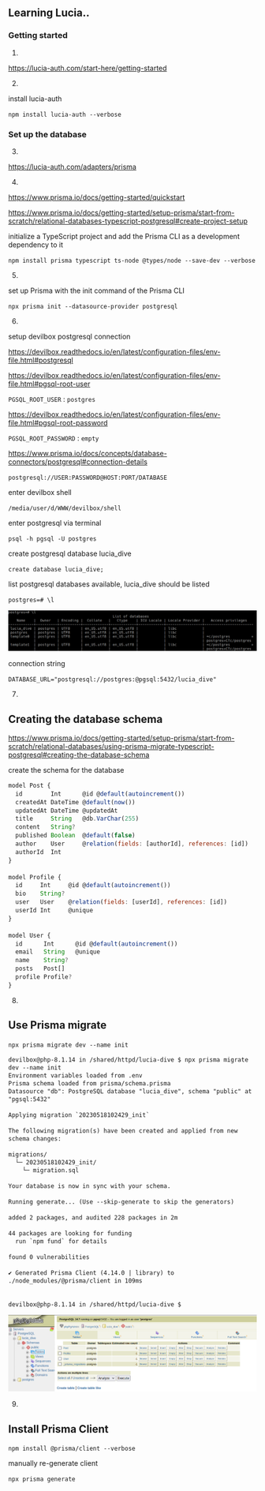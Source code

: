 ## Learning Lucia..

### Getting started

1.

https://lucia-auth.com/start-here/getting-started

2.

install lucia-auth

`npm install lucia-auth --verbose`

### Set up the database

3.

https://lucia-auth.com/adapters/prisma

4.

https://www.prisma.io/docs/getting-started/quickstart

https://www.prisma.io/docs/getting-started/setup-prisma/start-from-scratch/relational-databases-typescript-postgresql#create-project-setup

initialize a TypeScript project and add the Prisma CLI as a development dependency to it

`npm install prisma typescript ts-node @types/node --save-dev --verbose`

5.

set up Prisma with the init command of the Prisma CLI

`npx prisma init --datasource-provider postgresql`

6.

setup devilbox postgresql connection

https://devilbox.readthedocs.io/en/latest/configuration-files/env-file.html#postgresql

https://devilbox.readthedocs.io/en/latest/configuration-files/env-file.html#pgsql-root-user

`PGSQL_ROOT_USER` : `postgres`

https://devilbox.readthedocs.io/en/latest/configuration-files/env-file.html#pgsql-root-password

`PGSQL_ROOT_PASSWORD` : `empty`

https://www.prisma.io/docs/concepts/database-connectors/postgresql#connection-details

`postgresql://USER:PASSWORD@HOST:PORT/DATABASE`

enter devilbox shell

`/media/user/d/WWW/devilbox/shell`

enter postgresql via terminal

`psql -h pgsql -U postgres`

create postgresql database lucia_dive

`create database lucia_dive;`

list postgresql databases available, lucia_dive should be listed

`postgres=# \l`

<img src="https://github.com/robots4life/lucia-dive/blob/master/docs/Screenshot_20230516_191822.png">

connection string

`DATABASE_URL="postgresql://postgres:@pgsql:5432/lucia_dive"`

7.

## Creating the database schema

https://www.prisma.io/docs/getting-started/setup-prisma/start-from-scratch/relational-databases/using-prisma-migrate-typescript-postgresql#creating-the-database-schema

create the schema for the database

```js
model Post {
  id        Int      @id @default(autoincrement())
  createdAt DateTime @default(now())
  updatedAt DateTime @updatedAt
  title     String   @db.VarChar(255)
  content   String?
  published Boolean  @default(false)
  author    User     @relation(fields: [authorId], references: [id])
  authorId  Int
}

model Profile {
  id     Int     @id @default(autoincrement())
  bio    String?
  user   User    @relation(fields: [userId], references: [id])
  userId Int     @unique
}

model User {
  id      Int      @id @default(autoincrement())
  email   String   @unique
  name    String?
  posts   Post[]
  profile Profile?
}
```

8.

## Use Prisma migrate

`npx prisma migrate dev --name init`

```shell
devilbox@php-8.1.14 in /shared/httpd/lucia-dive $ npx prisma migrate dev --name init
Environment variables loaded from .env
Prisma schema loaded from prisma/schema.prisma
Datasource "db": PostgreSQL database "lucia_dive", schema "public" at "pgsql:5432"

Applying migration `20230518102429_init`

The following migration(s) have been created and applied from new schema changes:

migrations/
  └─ 20230518102429_init/
    └─ migration.sql

Your database is now in sync with your schema.

Running generate... (Use --skip-generate to skip the generators)

added 2 packages, and audited 228 packages in 2m

44 packages are looking for funding
  run `npm fund` for details

found 0 vulnerabilities

✔ Generated Prisma Client (4.14.0 | library) to ./node_modules/@prisma/client in 109ms


devilbox@php-8.1.14 in /shared/httpd/lucia-dive $
```

<img src="/docs/Screenshot_20230518_123002.png">

9.

## Install Prisma Client

`npm install @prisma/client --verbose`

manually re-generate client

`npx prisma generate`
